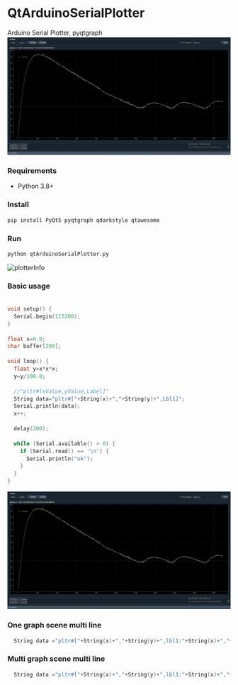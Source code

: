 # QtArduinoSerialPlotter
Arduino Serial Plotter, pyqtgraph
![plotterInfo](/screenShots/heater.png)
### Requirements
- Python 3.8+

### Install
```sh
pip install PyQt5 pyqtgraph qdarkstyle qtawesome
```
### Run
```sh
python qtArduinoSerialPlotter.py
```

![plotterInfo](/screenShots/plottertx.gif)

### Basic usage

```cpp

void setup() {
  Serial.begin(115200); 
}

float x=0.0;
char buffer[200];

void loop() {  
  float y=x*x*x;
  y=y/100.0;

  //"pltr#[xValue,yValue,Label]"
  String data="pltr#["+String(x)+","+String(y)+",Lbl1]";
  Serial.println(data);  
  x++;
  
  delay(200);  
  
  while (Serial.available() > 0) {   
    if (Serial.read() == '\n') {      
      Serial.println("ok");    
    }
  }
}
```

![image](/screenShots/heater.png)



### One graph scene multi line
```cpp
  String data ="pltr#["+String(x)+","+String(y)+",lbl1:"+String(x)+","+String(y+5)+",lbl2]";
```
### Multi graph scene multi line
```cpp
  String data ="pltr#["+String(x)+","+String(y)+",lbl1:"+String(x)+","+String(y+5)+",lbl2]#["+String(x)+","+String(y+20)+",lbl3]";
```

